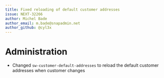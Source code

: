 ```yaml
---
title: Fixed reloading of default customer addresses
issue: NEXT-32266
author: Michel Bade
author_email: m.bade@snapadmin.net
author_github: @cyl3x
---
```

# Administration
* Changed `sw-customer-default-addresses` to reload the default customer addresses when customer changes
